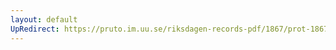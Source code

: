 ```yaml
---
layout: default
UpRedirect: https://pruto.im.uu.se/riksdagen-records-pdf/1867/prot-1867--fk--318/prot-1867--fk--318_013.pdf
---
```

